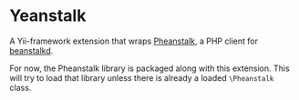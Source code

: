 
# Yeanstalk

A Yii-framework extension that wraps [Pheanstalk](https://github.com/pda/pheanstalk), 
a PHP client for [beanstalkd](http://xph.us/software/beanstalkd/). 

For now, the Pheanstalk library is packaged along with this extension. This will try to load that library unless
there is already a loaded `\Pheanstalk` class.
